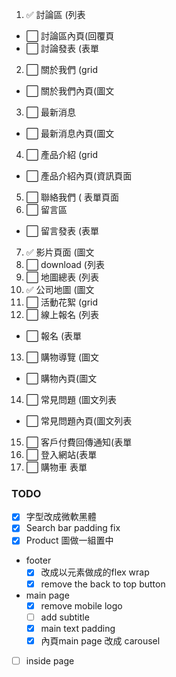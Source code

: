  1. ✅ 討論區 (列表 
   -  ⬜ 討論區內頁(回覆頁 
   -  ⬜ 討論發表 (表單 
 2. ⬜ 關於我們 (grid 
   - ⬜ 關於我們內頁(圖文 
 3. ⬜ 最新消息 
   - ⬜ 最新消息內頁(圖文 
 4. ⬜ 產品介紹 (grid 
   - ⬜ 產品介紹內頁(資訊頁面 
 5. ⬜  聯絡我們 ( 表單頁面 
 6. ⬜ 留言區 
   - ⬜ 留言發表 (表單 
 7. ✅ 影片頁面 (圖文 
 8. ⬜ download (列表 
 9. ⬜ 地圖總表 (列表 
 10. ✅ 公司地圖 (圖文 
 11. ⬜ 活動花絮 (grid 
 12. ⬜ 線上報名 (列表   
   - ⬜ 報名 (表單 
 13. ⬜ 購物導覽 (圖文 
   - ⬜ 購物內頁(圖文 
 14. ⬜ 常見問題 (圖文列表 
   - ⬜ 常見問題內頁(圖文列表 
 15. ⬜ 客戶付費回傳通知(表單 
 16. ⬜ 登入網站(表單 
 17. ⬜ 購物車 表單 


### TODO
- [x] 字型改成微軟黑體
- [x] Search bar padding fix
- [x] Product 圖做一組置中

- footer 
  - [x] 改成以元素做成的flex wrap
  - [x] remove the back to top button  

- main page
  - [x] remove mobile logo
  - [ ] add subtitle 
  - [x] main text padding
  - [x] 內頁main page 改成 carousel

- [ ] inside page   